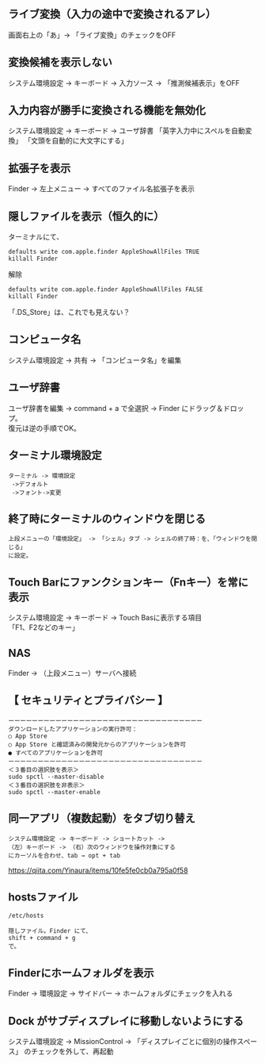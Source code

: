 ## ライブ変換（入力の途中で変換されるアレ）
画面右上の「あ」-> 「ライブ変換」のチェックをOFF


## 変換候補を表示しない
システム環境設定 -> キーボード -> 入力ソース -> 「推測候補表示」をOFF


## 入力内容が勝手に変換される機能を無効化
システム環境設定 -> キーボード -> ユーザ辞書
「英字入力中にスペルを自動変換」
「文頭を自動的に大文字にする」


## 拡張子を表示
Finder -> 左上メニュー -> すべてのファイル名拡張子を表示


## 隠しファイルを表示（恒久的に）
ターミナルにて、
```
defaults write com.apple.finder AppleShowAllFiles TRUE
killall Finder
```
解除
```
defaults write com.apple.finder AppleShowAllFiles FALSE
killall Finder
```
「.DS_Store」は、これでも見えない？


## コンピュータ名
システム環境設定 -> 共有 -> 「コンピュータ名」を編集


## ユーザ辞書
ユーザ辞書を編集 -> command + a で全選択 -> Finder にドラッグ＆ドロップ。  
復元は逆の手順でOK。


## ターミナル環境設定
```
ターミナル -> 環境設定  
 ->デフォルト
 ->フォント->変更

```

## 終了時にターミナルのウィンドウを閉じる
```
上段メニューの「環境設定」 -> 「シェル」タブ -> シェルの終了時：を、「ウィンドウを閉じる」
に設定。
```

## Touch Barにファンクションキー（Fnキー）を常に表示
システム環境設定 -> キーボード -> Touch Basに表示する項目  
「F1、F2などのキー」


## NAS
Finder -> （上段メニュー）サーバへ接続


## 【 セキュリティとプライバシー 】
```
ーーーーーーーーーーーーーーーーーーーーーーーーーーーーーーーーー
ダウンロードしたアプリケーションの実行許可：
○ App Store
○ App Store と確認済みの開発元からのアプリケーションを許可
● すべてのアプリケーションを許可
ーーーーーーーーーーーーーーーーーーーーーーーーーーーーーーーーー
＜３番目の選択肢を表示＞
sudo spctl --master-disable
＜３番目の選択肢を非表示＞
sudo spctl --master-enable
```

## 同一アプリ（複数起動）をタブ切り替え
```
システム環境設定 -> キーボード -> ショートカット -> 
（左）キーボード -> （右）次のウィンドウを操作対象にする
にカーソルを合わせ、tab → opt + tab
```
https://qiita.com/Yinaura/items/10fe5fe0cb0a795a0f58


## hostsファイル
```
/etc/hosts

隠しファイル。Finder にて、
shift + command + g
で。
```

## Finderにホームフォルダを表示
Finder -> 環境設定 -> サイドバー -> ホームフォルダにチェックを入れる


## Dock がサブディスプレイに移動しないようにする
システム環境設定 -> MissionControl -> 「ディスプレイごとに個別の操作スペース」 のチェックを外して、再起動

